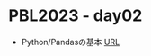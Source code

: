 # PBL2023 - day02

- Python/Pandasの基本 [URL](https://colab.research.google.com/github/daiki-matsunaga/pbl2023/blob/main/day02/practice1.ipynb "link") 
